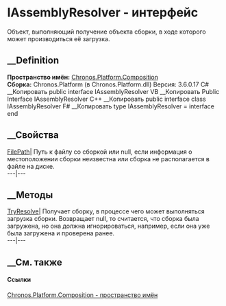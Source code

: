 # IAssemblyResolver - интерфейс
Объект, выполняющий получение объекта сборки, в ходе которого может
производиться её загрузка.
## __Definition
 **Пространство имён:**
[Chronos.Platform.Composition](N_Chronos_Platform_Composition.htm)  
 **Сборка:** Chronos.Platform (в Chronos.Platform.dll) Версия: 3.6.0.17
C# __Копировать
     public interface IAssemblyResolver
VB __Копировать
     Public Interface IAssemblyResolver
C++ __Копировать
     public interface class IAssemblyResolver
F# __Копировать
     type IAssemblyResolver = interface end
##  __Свойства
[FilePath](P_Chronos_Platform_Composition_IAssemblyResolver_FilePath.htm)|
Путь к файлу со сборкой или null, если информация о местоположении сборки
неизвестна или сборка не располагается в файле на диске.  
---|---  
## __Методы
[TryResolve](M_Chronos_Platform_Composition_IAssemblyResolver_TryResolve.htm)|
Получает сборку, в процессе чего может выполняться загрузка сборки. Возвращает
null, то считается, что сборка была загружена, но она должна игнорироваться,
например, если она уже была загружена и проверена ранее.  
---|---  
## __См. также
#### Ссылки
[Chronos.Platform.Composition - пространство
имён](N_Chronos_Platform_Composition.htm)
